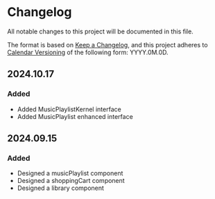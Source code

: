# Changelog

All notable changes to this project will be documented in this file.

The format is based on [Keep a Changelog](https://keepachangelog.com/en/1.1.0/),
and this project adheres to [Calendar Versioning](https://calver.org/) of
the following form: YYYY.0M.0D.

## 2024.10.17

### Added

- Added MusicPlaylistKernel interface
- Added MusicPlaylist enhanced interface

## 2024.09.15

### Added

- Designed a musicPlaylist component
- Designed a shoppingCart component
- Designed a library component